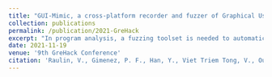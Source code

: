 ```yaml
---
title: "GUI-Mimic, a cross-platform recorder and fuzzer of Graphical User Interface"
collection: publications
permalink: /publication/2021-GreHack
excerpt: "In program analysis, a fuzzing toolset is needed to automatically trigger software operations in a natural while efficient way. Especially in dynamic analysis of malware, such a toolset can help execute the suspicious files to unveil their malicious payloads hidden by other benign-looking behaviors. In the fields of software testing, this tool is necessary for triggering and testing the programmed functionalities. Nevertheless, there has not yet been an easy-to-use tool that works on Windows for the purpose of generating activity through the Graphical User Interface (GUI). To meet this requirement, in our work, we develop GUI-Mimic. It is designed to integrate some useful features for stimulating different types of software -- mouse and keyboard recording, random mouse and keyboard inputs, editing, trimming, randomization, transformations -- to deliver an easy-to-deploy GUI fuzzer over different Operating Systems."
date: 2021-11-19
venue: '9th GreHack Conference'
citation: 'Raulin, V., Gimenez, P. F., Han, Y., Viet Triem Tong, V., Ouairy, L. (2021). GUI-Mimic, a cross-platform recorder and fuzzer of Graphical User Interface. 9th GreHack Conference'
---
```

